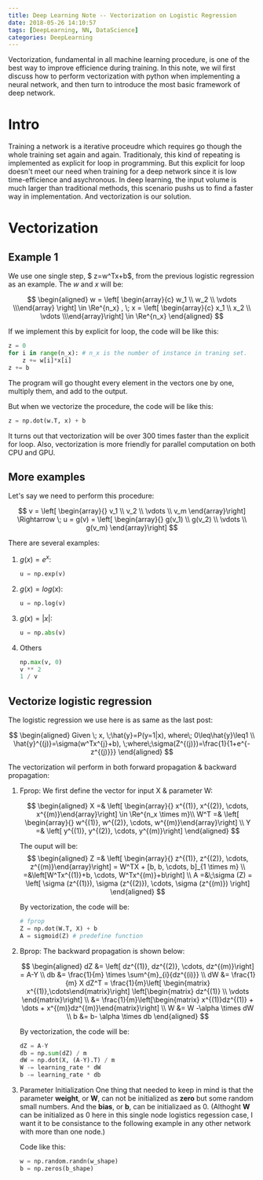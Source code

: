 ```yaml
---
title: Deep Learning Note -- Vectorization on Logistic Regression
date: 2018-05-26 14:10:57
tags: [DeepLearning, NN, DataScience]
categories: DeepLearning
---
```

Vectorization, fundamental in all machine learning procedure, is one of the best way to improve efficience during training. In this note, we wil first discuss how to perform vectorization with python when implementing a neural network, and then turn to introduce the most basic framework of deep network.
<!-- more -->

# Intro

Training a network is a iterative proceudre which requires go though the whole training set again and again. Traditionaly, this kind of repeating is implemented as explicit for loop in programming. But this explicit for loop doesn't meet our need when training for a deep network since it is low time-efficience and asychronous. In deep learning, the input volume is much larger than traditional methods, this scenario pushs us to find a faster way in implementation. And vectorization is our solution. 

# Vectorization

## Example 1
We use one single step, $ z=w^Tx+b$, from the previous logistic regression as an example. The $w$ and $x$ will be:

$$
\begin{aligned}
w = \left[ \begin{array}{c} w_1 \\ w_2 \\ \vdots \\\end{array} \right] \in \Re^{n_x} , \; 
x = \left[ \begin{array}{c} x_1 \\ x_2 \\ \vdots \\\end{array}\right] \in \Re^{n_x}
\end{aligned}
$$

If we implement this by explicit for loop, the code will be like this:

```python
z = 0
for i in range(n_x): # n_x is the number of instance in traning set.
    z += w[i]*x[i]
z += b
```

The program will go thought every element in the vectors one by one, multiply them, and add to the output.

But when we vectorize the procedure, the code will be like this:

```python
z = np.dot(w.T, x) + b
```

It turns out that vectorization will be over 300 times faster than the explicit for loop. Also, vectorization is more friendly for parallel computation on both CPU and GPU.

## More examples

Let's say we need to perform this procedure:

$$
v = \left[ \begin{array}{} v_1 \\ v_2 \\ \vdots \\ v_m \end{array}\right]
\Rightarrow \;
u = g(v) = \left[ \begin{array}{} g(v_1) \\ g(v_2) \\ \vdots \\ g(v_m) \end{array}\right]
$$

There are several examples:
1. $g(x)=e^x$:
    ```python
    u = np.exp(v)
    ```
2. $g(x)=log(x)$:
    ```python
    u = np.log(v)
    ```
3. $g(x)=|x|$:
    ```python
    u = np.abs(v)
    ```
4. Others
    ```python
    np.max(v, 0)
    v ** 2
    1 / v
    ```

## Vectorize logistic regression

The logistic regression we use here is as same as the last post:

$$
\begin{aligned}
Given \; x, \;\hat{y}=P(y=1|x), where\; 0\leq\hat{y}\leq1 \\
\hat{y}^{(j)}=\sigma(w^Tx^{j}+b), \;where\;\sigma(Z^{(j)})=\frac{1}{1+e^{-z^{(j)}}}
\end{aligned}
$$

The vectorization wil perform in both forward propagation & backward propagation:

1. Fprop:
    We first define the vector for input X & parameter W:

    $$
    \begin{aligned}
    X =& \left[ \begin{array}{} x^{(1)}, x^{(2)}, \cdots, x^{(m)}\end{array}\right] \in \Re^{n_x \times m}\\
    W^T =& \left[ \begin{array}{} w^{(1)}, w^{(2)}, \cdots, w^{(m)}\end{array}\right] \\
    Y =& \left[ y^{(1)}, y^{(2)}, \cdots, y^{(m)}\right]
    \end{aligned}
    $$

    The ouput will be: 
    $$ 
    \begin{aligned}
    Z =& \left[ \begin{array}{} z^{(1)}, z^{(2)}, \cdots, z^{(m)}\end{array}\right] = W^TX + [b, b, \cdots, b]_{1 \times m} \\
    =&\left[W^Tx^{(1)}+b, \cdots, W^Tx^{(m)}+b\right] \\
    A =&\;\sigma (Z) = \left[ \sigma (z^{(1)}), \sigma (z^{(2)}), \cdots, \sigma (z^{(m)}) \right]
    \end{aligned}
    $$

    By vectorization, the code will be:
    ```python
    # fprop
    Z = np.dot(W.T, X) + b
    A = sigmoid(Z) # predefine function
    ```

2. Bprop:
    The backward propagation is shown below:

    $$
    \begin{aligned}
    dZ &= \left[ dz^{(1)}, dz^{(2)}, \cdots, dz^{(m)}\right] = A-Y \\
    db &= \frac{1}{m} \times \sum^{m}_{i}{dz^{(i)}} \\
    dW &= \frac{1}{m} X dZ^T = \frac{1}{m}\left[ \begin{matrix} x^{(1)},\cdots\end{matrix}\right] \left[\begin{matrix} dz^{(1)} \\ \vdots \end{matrix}\right] \\
        &= \frac{1}{m}\left[\begin{matrix} x^{(1)}dz^{(1)} + \dots + x^{(m)}dz^{(m)}\end{matrix}\right] \\
    W &= W -\alpha \times dW \\
    b &= b- \alpha \times db
    \end{aligned}
    $$

    By vectorization, the code will be:
    ```python
    dZ = A-Y
    db = np.sum(dZ) / m
    dW = np.dot(X, (A-Y).T) / m
    W -= learning_rate * dW
    b -= learning_rate * db
    ```
3. Parameter Initialization
    One thing that needed to keep in mind is that the parameter **weight**, or **W**, can not be initialized as **zero** but some random small numbers. And the **bias**, or **b**, can be initializaed as 0. (Althoght **W** can be initialized as 0 here in this single node logistics regession case, I want it to be consistance to the following example in any other network with more than one node.)
    
    Code like this:

    ```python
    w = np.random.randn(w_shape)
    b = np.zeros(b_shape)
    ```